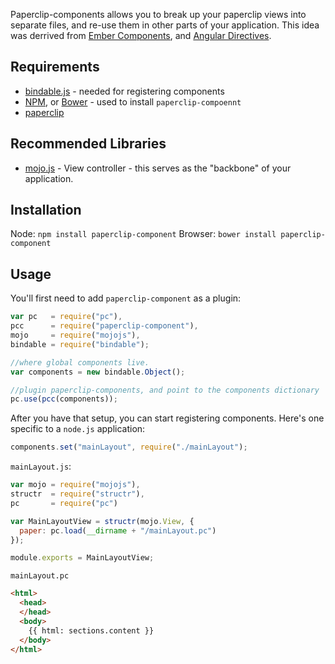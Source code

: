Paperclip-components allows you to break up your paperclip views into separate files, and re-use them in other parts 
of your application. This idea was derrived from [Ember Components](http://emberjs.com/api/classes/Ember.Component.html),
and [Angular Directives](http://docs.angularjs.org/guide/directive).

## Requirements

- [bindable.js](https://github.com/classdojo/bindable.js) - needed for registering components
- [NPM](http://nodejs.org), or [Bower](http://bower.io) - used to install `paperclip-compoennt`
- [paperclip](https://github.com/classdojo/paperclip.js)


## Recommended Libraries

- [mojo.js](http://github.com/classdojo/mojo.js) - View controller - this serves as the "backbone" of your application.


## Installation

Node: `npm install paperclip-component`
Browser: `bower install paperclip-component`

## Usage

You'll first need to add `paperclip-component` as a plugin:

```javascript
var pc   = require("pc"),
pcc      = require("paperclip-component"),
mojo     = require("mojojs"),
bindable = require("bindable");

//where global components live.
var components = new bindable.Object();

//plugin paperclip-components, and point to the components dictionary
pc.use(pcc(components));
```

After you have that setup, you can start registering components. Here's one specific to a `node.js` application:

```javascript
components.set("mainLayout", require("./mainLayout");
```

`mainLayout.js`:

```javascript
var mojo = require("mojojs"),
structr  = require("structr"),
pc       = require("pc")

var MainLayoutView = structr(mojo.View, {
  paper: pc.load(__dirname + "/mainLayout.pc")
});

module.exports = MainLayoutView;
```

`mainLayout.pc`

```html
<html>
  <head>
  </head>
  <body>
    {{ html: sections.content }}
  </body>
</html>
```





